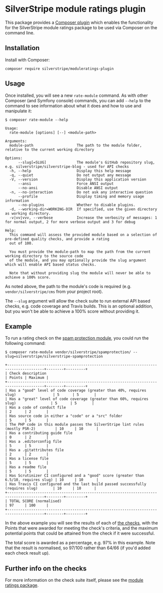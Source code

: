 # SilverStripe module ratings plugin

This package provides a [Composer plugin](https://github.com/silverstripe/silverstripe-contentreview/issues/74) which
enables the functionality for the SilverStripe module ratings package to be used via Composer on the command line.

## Installation

Install with Composer:

```
composer require silverstripe/moduleratings-plugin
```

## Usage

Once installed, you will see a new `rate-module` command. As with other Composer (and Symfony console) commands, you
can add `--help` to the command to see information about what it does and how to use and manipulate it:

```
$ composer rate-module --help

Usage:
  rate-module [options] [--] <module-path>

Arguments:
  module-path                    The path to the module folder, relative to the current working directory

Options:
      --slug[=SLUG]              The module's GitHub repository slug, e.g. silverstripe/silverstripe-blog - used for API checks
  -h, --help                     Display this help message
  -q, --quiet                    Do not output any message
  -V, --version                  Display this application version
      --ansi                     Force ANSI output
      --no-ansi                  Disable ANSI output
  -n, --no-interaction           Do not ask any interactive question
      --profile                  Display timing and memory usage information
      --no-plugins               Whether to disable plugins.
  -d, --working-dir=WORKING-DIR  If specified, use the given directory as working directory.
  -v|vv|vvv, --verbose           Increase the verbosity of messages: 1 for normal output, 2 for more verbose output and 3 for debug

Help:
  This command will assess the provided module based on a selection of pre-defined quality checks, and provide a rating
  out of 100.
  
  You must provide the module-path to map the path from the current working directory to the source code
  of the module, and you may optionally provide the slug argument which will enable API based status checks.
  
  Note that without providing slug the module will never be able to achieve a 100% score.
```

As noted above, the path to the module's code is required (e.g. `vendor/silverstripe/cms` from your project root).

The `--slug` argument will allow the check suite to run external API based checks, e.g. code coverage and Travis builds.
This is an optional addition, but you won't be able to achieve a 100% score without providing it.

## Example

To run a rating check on the [spam protection module](https://github.com/silverstripe/silverstripe-spamprotection), you
could run the following command:

```
$ composer rate-module vendor/silverstripe/spamprotection/ --slug=silverstripe/silverstripe-spamprotection

+---------------------------------------------------------------------------------------+--------+---------+
| Check description                                                                     | Points | Maximum |
+---------------------------------------------------------------------------------------+--------+---------+
| Has a "good" level of code coverage (greater than 40%, requires slug)                 | 5      | 5       |
| Has a "great" level of code coverage (greater than 60%, requires slug)                | 5      | 5       |
| Has a code of conduct file                                                            | 2      | 2       |
| Has source code in either a "code" or a "src" folder                                  | 5      | 5       |
| The PHP code in this module passes the SilverStripe lint rules (mostly PSR-2)         | 10     | 10      |
| Has a contributing guide file                                                         | 0      | 2       |
| Has a .editorconfig file                                                              | 5      | 5       |
| Has a .gitattributes file                                                             | 2      | 2       |
| Has a license file                                                                    | 5      | 5       |
| Has a readme file                                                                     | 5      | 5       |
| Has Scrutinizer CI configured and a "good" score (greater than 6.5/10, requires slug) | 10     | 10      |
| Has Travis CI configured and the last build passed successfully (requires slug)       | 10     | 10      |
+---------------------------------------------------------------------------------------+--------+---------+
| TOTAL SCORE (normalised)                                                              | 97     | 100     |
+---------------------------------------------------------------------------------------+--------+---------+
```

In the above example you will see the results of each of 
[the checks](https://github.com/creative-commoners/moduleratings#available-checks), with the Points that were 
awarded for meeting the check's criteria, and the maximum potential points that could be attained from the check if it
were successful.

The total score is awarded as a percentage, e.g. 97% in this example. Note that the result is normalised, so 97/100
rather than 64/66 (if you'd added each check result up).

## Further info on the checks

For more information on the check suite itself, please see the
[module ratings package](https://github.com/creative-commoners/moduleratings). 
